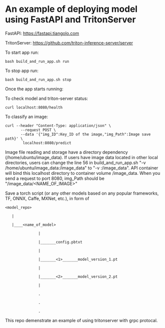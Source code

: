 # An example of deploying model using FastAPI and TritonServer

FastAPI: https://fastapi.tiangolo.com

TritonServer: https://github.com/triton-inference-server/server

To start app run:

    bash build_and_run_app.sh run

To stop app run:

    bash build_and_run_app.sh stop
    
Once the app starts running:

  To check model and triton-server status: 

    curl localhost:8080/health
  
  To classify an image:
  
    curl --header "Content-Type: application/json" \
           --request POST \
           --data '{"img_ID":Key_ID of the image,"img_Path":Image save path}' \
            localhost:8080/predict
            
Image file reading and storage have a directory dependency (/home/ubuntu/image_data). If users have image data located in other local directories, users can change the line 56 in build_and_run_app.sh "-v /home/ubuntu/image_data:/image_data" to "-v <YOUR-IMAGE-DIRECTORY>:/image_data".  API container will bind this localhost directory to container volume /image_data. When you send a request to port 8080, img_Path should be "/image_data/<NAME_OF_IMAGE>" 

Save a torch script (or any other models based on any popular frameworks, TF, ONNX, Caffe, MXNet, etc.), in form of
    
    <model_repo>
    
       |
       
       |____<name_of_model>
       
                   |
                   
                   |_______config.pbtxt
                   
                   |
                   
                   |_______<1>_______model_version_1.pt
                   
                   |
                   
                   |_______<2>_______model_version_2.pt
                   
                   |
                   
                   .
                   
                   .
                   
                   .
        
This repo demenstrate an example of using tritonserver with grpc protocal. 
